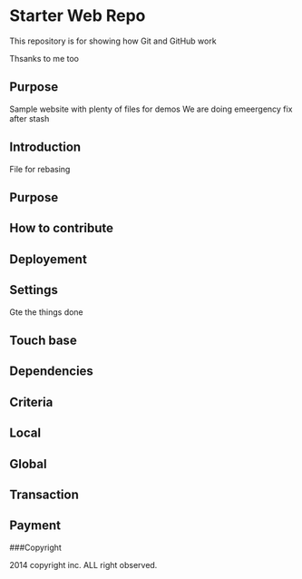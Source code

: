 # Starter Web Repo

This repository is for showing how Git and GitHub work


Thsanks to me too

## Purpose

Sample website with plenty of files for demos
We are doing emeergency fix after stash
## Introduction

File for rebasing 
## Purpose

## How to contribute

## Deployement 

## Settings 

Gte the things done

## Touch base

## Dependencies

## Criteria

## Local

## Global

## Transaction 

## Payment

###Copyright

2014 copyright inc. ALL right observed.
